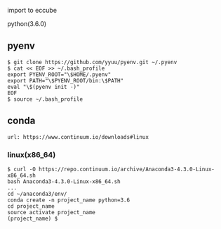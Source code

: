 import to eccube

python(3.6.0)

## pyenv
    $ git clone https://github.com/yyuu/pyenv.git ~/.pyenv
    $ cat << EOF >> ~/.bash_profile
    export PYENV_ROOT="\$HOME/.pyenv"
    export PATH="\$PYENV_ROOT/bin:\$PATH"
    eval "\$(pyenv init -)"
    EOF
    $ source ~/.bash_profile

## conda
    url: https://www.continuum.io/downloads#linux
### linux(x86_64)
    $ curl -O https://repo.continuum.io/archive/Anaconda3-4.3.0-Linux-x86_64.sh
    bash Anaconda3-4.3.0-Linux-x86_64.sh
    ...
    cd ~/anaconda3/env/
    conda create -n project_name python=3.6
    cd project_name
    source activate project_name
    (project_name) $
